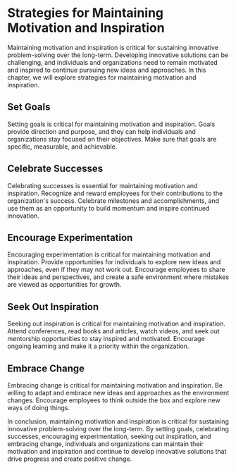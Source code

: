 Strategies for Maintaining Motivation and Inspiration
=======================================================================================================

Maintaining motivation and inspiration is critical for sustaining innovative problem-solving over the long-term. Developing innovative solutions can be challenging, and individuals and organizations need to remain motivated and inspired to continue pursuing new ideas and approaches. In this chapter, we will explore strategies for maintaining motivation and inspiration.

Set Goals
---------

Setting goals is critical for maintaining motivation and inspiration. Goals provide direction and purpose, and they can help individuals and organizations stay focused on their objectives. Make sure that goals are specific, measurable, and achievable.

Celebrate Successes
-------------------

Celebrating successes is essential for maintaining motivation and inspiration. Recognize and reward employees for their contributions to the organization's success. Celebrate milestones and accomplishments, and use them as an opportunity to build momentum and inspire continued innovation.

Encourage Experimentation
-------------------------

Encouraging experimentation is critical for maintaining motivation and inspiration. Provide opportunities for individuals to explore new ideas and approaches, even if they may not work out. Encourage employees to share their ideas and perspectives, and create a safe environment where mistakes are viewed as opportunities for growth.

Seek Out Inspiration
--------------------

Seeking out inspiration is critical for maintaining motivation and inspiration. Attend conferences, read books and articles, watch videos, and seek out mentorship opportunities to stay inspired and motivated. Encourage ongoing learning and make it a priority within the organization.

Embrace Change
--------------

Embracing change is critical for maintaining motivation and inspiration. Be willing to adapt and embrace new ideas and approaches as the environment changes. Encourage employees to think outside the box and explore new ways of doing things.

In conclusion, maintaining motivation and inspiration is critical for sustaining innovative problem-solving over the long-term. By setting goals, celebrating successes, encouraging experimentation, seeking out inspiration, and embracing change, individuals and organizations can maintain their motivation and inspiration and continue to develop innovative solutions that drive progress and create positive change.
